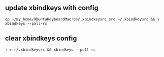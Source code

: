 ## update xbindkeys with config

```shell
cp ~/my_home/UbuntuKeyboardMacros/.xbindkeysrc_src ~/.xbindkeysrc && \
xbindkeys --poll-rc
```

## clear xbindkeys config

```shell
: > ~/.xbindkeysrc && xbindkeys --poll-rc
```